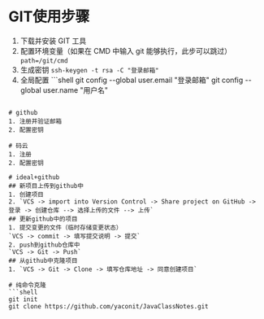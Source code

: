 # GIT使用步骤
1. 下载并安装 GIT 工具
2. 配置环境变量（如果在 CMD 中输入 git 能够执行，此步可以跳过）
`path=/git/cmd`
3. 生成密钥 `ssh-keygen -t rsa -C "登录邮箱"`
4. 全局配置 ```shell
git config --global user.email "登录邮箱"
git config --global user.name "用户名"
```

# github
1. 注册并验证邮箱
2. 配置密钥

# 码云
1. 注册
2. 配置密钥

# ideal+github
## 新项目上传到github中
1. 创建项目
2. `VCS -> import into Version Control -> Share project on GitHub -> 登录 -> 创建仓库 --> 选择上传的文件 --> 上传`
## 更新github中的项目
1. 提交变更的文件（临时存储变更状态）
`VCS -> commit -> 填写提交说明 -> 提交`
2. push到github仓库中
`VCS -> Git -> Push`
## 从github中克隆项目
1. `VCS -> Git -> Clone -> 填写仓库地址 -> 同意创建项目`

# 纯命令克隆
```shell
git init
git clone https://github.com/yaconit/JavaClassNotes.git
```